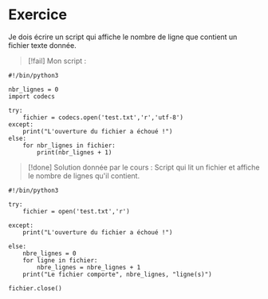 # Exercice

Je dois écrire un script qui affiche le nombre de ligne que contient un fichier texte donnée.

>[!fail] Mon script :
```
#!/bin/python3

nbr_lignes = 0
import codecs

try:
    fichier = codecs.open('test.txt','r','utf-8')
except:
    print("L'ouverture du fichier a échoué !")
else: 
    for nbr_lignes in fichier:
        print(nbr_lignes + 1)
```


>[!done] Solution donnée par le cours : 
>Script qui lit un fichier et affiche le nombre de lignes qu'il contient.
```
#!/bin/python3

try:
    fichier = open('test.txt','r')

except:
    print("L'ouverture du fichier a échoué !")

else:  
    nbre_lignes = 0
    for ligne in fichier:
        nbre_lignes = nbre_lignes + 1
    print("Le fichier comporte", nbre_lignes, "ligne(s)")

fichier.close()
```

